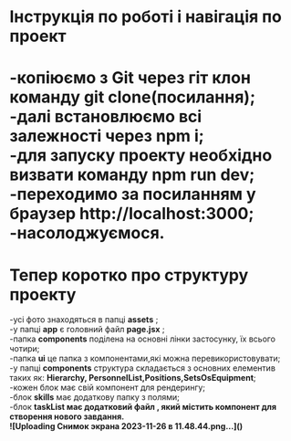 <h1>Інструкція по роботі і навігація по проект<h1/>

-копіюємо з Git через гіт клон команду <b>git clone(посилання)</b>;<br/>
-далі встановлюємо всі залежності через <b>npm i</b>;<br/>
-для запуску проекту необхідно визвати команду <b>npm run dev</b>;<br/>
-переходимо за посиланням у браузер http://localhost:3000;<br/>
-насолоджуємося.<br/>

<h1>Тепер коротко про структуру проекту</h1>
-усі фото знаходяться в папці <b>assets</b> ;<br/>
-у папці <b>app</b> є головний файл <b>page.jsx</b> ;<br/>
-папка <b>components</b> поділена на основні лінки застосунку, їх вcього чотири;<br/>
-папка <b>ui</b> це папка з компонентами,які можна перевикористовувати;<br/>
-у папці <b>components</b> структура складається з основних елементив таких як: <b>Hierarchy, PersonnelList,Positions,SetsOsEquipment</b>;<br/>
-кожен блок має свій компонент для рендерингу;<br/>
-блок <b>skills</b> має додаткову папку з полями;<br/>
-блок <b>taskList<b/> має додатковий файл , який містить компонент для створення нового завдання.<br/>
![Uploading Снимок экрана 2023-11-26 в 11.48.44.png…]()

